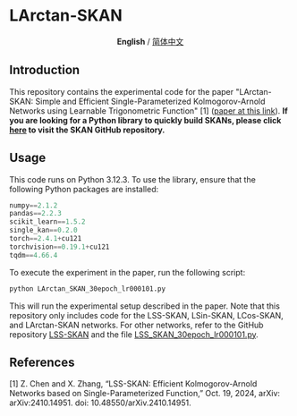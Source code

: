 # LArctan-SKAN
<p align="center"><b>English</b> / <a href="https://github.com/chikkkit/LArctan-SKAN/blob/main/README_zh.md">简体中文</a></p>

## Introduction
This repository contains the experimental code for the paper "LArctan-SKAN: Simple and Efficient Single-Parameterized Kolmogorov-Arnold Networks using Learnable Trigonometric Function" [1] ([paper at this link](https://arxiv.org/abs/2410.14951)). **If you are looking for a Python library to quickly build SKANs, please click [here](https://github.com/chikkkit/SKAN) to visit the SKAN GitHub repository.**


## Usage
This code runs on Python 3.12.3. To use the library, ensure that the following Python packages are installed:


```python
numpy==2.1.2
pandas==2.2.3
scikit_learn==1.5.2
single_kan==0.2.0
torch==2.4.1+cu121
torchvision==0.19.1+cu121
tqdm==4.66.4
```

To execute the experiment in the paper, run the following script:

```bash
python LArctan_SKAN_30epoch_lr000101.py
```
This will run the experimental setup described in the paper. Note that this repository only includes code for the LSS-SKAN, LSin-SKAN, LCos-SKAN, and LArctan-SKAN networks. For other networks, refer to the GitHub repository [LSS-SKAN](https://github.com/chikkkit/LSS-SKAN) and the file [LSS_SKAN_30epoch_lr000101.py](https://github.com/chikkkit/LSS-SKAN/blob/main/LSS_SKAN_30epoch_lr000101.py).


## References
[1] Z. Chen and X. Zhang, “LSS-SKAN: Efficient Kolmogorov-Arnold Networks based on Single-Parameterized Function,” Oct. 19, 2024, arXiv: arXiv:2410.14951. doi: 10.48550/arXiv.2410.14951.
